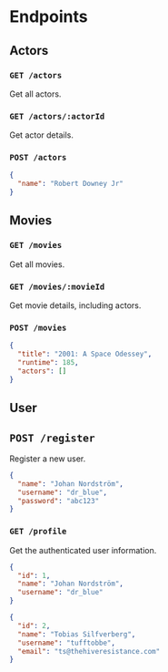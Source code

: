 # Endpoints

## Actors

### `GET /actors`

Get all actors.

### `GET /actors/:actorId`

Get actor details.

### `POST /actors`

```json
{
  "name": "Robert Downey Jr"
}
```

## Movies

### `GET /movies`

Get all movies.

### `GET /movies/:movieId`

Get movie details, including actors.

### `POST /movies`

```json
{
  "title": "2001: A Space Odessey",
  "runtime": 185,
  "actors": []
}
```

## User

## `POST /register`

Register a new user.

```json
{
  "name": "Johan Nordström",
  "username": "dr_blue",
  "password": "abc123"
}
```

### `GET /profile`

Get the authenticated user information.

```json
{
  "id": 1,
  "name": "Johan Nordström",
  "username": "dr_blue"
}
```

```json
{
  "id": 2,
  "name": "Tobias Silfverberg",
  "username": "tufftobbe",
  "email": "ts@thehiveresistance.com"
}
```
